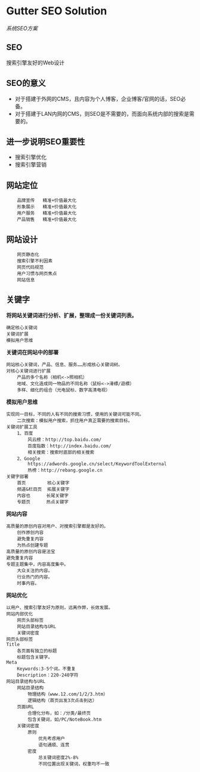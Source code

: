 # Gutter SEO Solution #
*系统SEO方案*

SEO
---
搜索引擎友好的Web设计

SEO的意义
--------

* 对于搭建于外网的CMS，且内容为个人博客，企业博客/官网的话，SEO必备。
* 对于搭建于LAN内网的CMS，则SEO是不需要的，而面向系统内部的搜索是需要的。

进一步说明SEO重要性
-----------------

* 搜索引擎优化
* 搜索引擎营销
   
网站定位
--------
		品牌宣传   精准+价值最大化   
		形象展示   精准+价值最大化
		用户服务   精准+价值最大化
		产品销售   精准+价值最大化

网站设计
-------

		网页静态化
		搜索引擎不利因素
		网页代码规范
		用户习惯与网页焦点
		网站信息

关键字
------

**将网站关键词进行分析、扩展，整理成一份关键词列表。**

	确定核心关键词
	关键词扩展
	模拟用户思维

**关键词在网站中的部署**

	网站核心关键词，产品、信息、服务……形成核心关键词树。
	对核心关键词进行扩展
		产品的多个名称（相机<->照相机）
		地域、文化造成同一物品的不同名称（鼠标<->滑標/遊標）
		多样、细化的组合（光电鼠标、数字高清电视）

**模拟用户思维**  
	
	实现同一目标，不同的人有不同的搜索习惯，使用的关键词可能不同。
		二次搜索：模拟用户搜索，抓住用户真正需要的搜索目标。
	关键词扩展工具
		1、百度
			风云榜：http://top.baidu.com/
			百度指数：http://index.baidu.com/
			相关搜索：搜索时底部的相关搜索
		2、Google
			https://adwords.google.cn/select/KeywordToolExternal
			热榜：http://rebang.google.cn
	关键字部署
		首页		  核心关键字
		频道&栏目页	拓展关键字
		内容也	   	 长尾关键字
		专题页		 热点关键字

**网站内容**   

	高质量的原创内容对用户、对搜索引擎都是友好的。  
		创作原创内容
		避免重复内容
		为热点创建专题   
	高质量的原创内容是法宝   
	避免重复内容    
	专题主题集中，内容高度集中。   
		大众关注的内容。
		行业热门的内容。
		时事内容。   

**网站优化**   

	以用户、搜索引擎友好为原则，远离作弊，长效发展。   
	网站内部优化   
		网页头部标签
		网站目录结构与URL
		关键词密度   
	网页头部标签   
	Title   
		各页面有独立的标题
		标题包含关键字。   
	Meta   
		Keywords:3-5个词，不重复
		Description：220-240字符   
	网站目录结构与URL   
		网站目录结构
			物理结构（www.12.com/1/2/3.htm）
			逻辑结构（首页出发3次点击到达）
		页面URL   
			合理化分布，如：/分类/最终页
			包含关键词，如/PC/NoteBook.htm
		关键词密度
			原则   
				优先考虑用户
				语句通顺、连贯
			密度   
				总关键词密度2%-8%
				不同位置出现关键词，权重均不一致

	